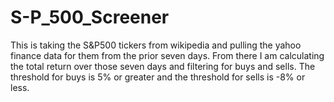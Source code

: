 # S-P_500_Screener

This is taking the S&P500 tickers from wikipedia and pulling the yahoo finance data for them from the prior seven days. From there I am calculating the total return over those seven days and filtering for buys and sells. The threshold for buys is 5% or greater and the threshold for sells is -8% or less.
